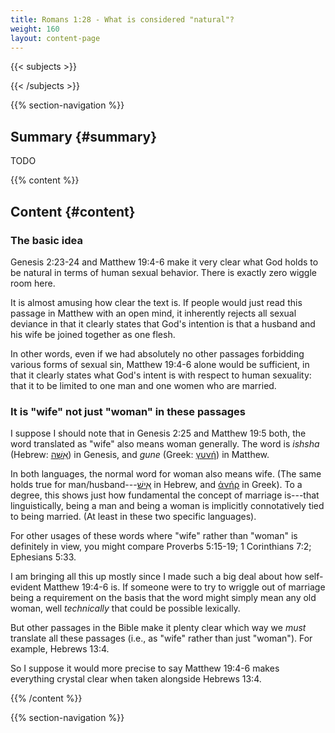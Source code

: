 ```yaml
---
title: Romans 1:28 - What is considered "natural"?
weight: 160
layout: content-page
---
```


{{< subjects >}}

{{< /subjects >}}

{{% section-navigation %}}

<!-- ## Video {#video}

{{% video
src=""

playlist=""

video=""

audio=""

slides="https://bibledocs.org/slides/"
%}} -->

## Summary {#summary}

TODO

<!-- ## Timestamps {#timestamps} -->

{{% content %}}

## Content {#content}

<!-- --- -->

### The basic idea

Genesis 2:23-24 and Matthew 19:4-6 make it very clear what God holds to be natural in terms of human sexual behavior. There is exactly zero wiggle room here.

It is almost amusing how clear the text is. If people would just read this passage in Matthew with an open mind, it inherently rejects all sexual deviance in that it clearly states that God's intention is that a husband and his wife be joined together as one flesh.

In other words, even if we had absolutely no other passages forbidding various forms of sexual sin, Matthew 19:4-6 alone would be sufficient, in that it clearly states what God's intent is with respect to human sexuality: that it to be limited to one man and one women who are married.

### It is "wife" not just "woman" in these passages

I suppose I should note that in Genesis 2:25 and Matthew 19:5 both, the word translated as "wife" also means woman generally. The word is *ishsha* (Hebrew: [אִשָּׁה](https://www.blueletterbible.org/lexicon/h802/esv/wlc/0-1/)) in Genesis, and *gune* (Greek: [γυνή](https://www.blueletterbible.org/lexicon/g1135/esv/tr/0-1/)) in Matthew.

In both languages, the normal word for woman also means wife. (The same holds true for man/husband---[אִישׁ](https://www.blueletterbible.org/lexicon/h376/esv/wlc/0-1/) in Hebrew, and [ἀνήρ](https://www.blueletterbible.org/lexicon/g435/esv/mgnt/0-1/) in Greek). To a degree, this shows just how fundamental the concept of marriage is---that linguistically, being a man and being a woman is implicitly connotatively tied to being married. (At least in these two specific languages).

For other usages of these words where "wife" rather than "woman" is definitely in view, you might compare Proverbs 5:15-19; 1 Corinthians 7:2; Ephesians 5:33.

I am bringing all this up mostly since I made such a big deal about how self-evident Matthew 19:4-6 is. If someone were to try to wriggle out of marriage being a requirement on the basis that the word might simply mean any old woman, well *technically* that could be possible lexically.

But other passages in the Bible make it plenty clear which way we *must* translate all these passages (i.e., as "wife" rather than just "woman"). For example, Hebrews 13:4.

So I suppose it would more precise to say Matthew 19:4-6 makes everything crystal clear when taken alongside Hebrews 13:4.


{{% /content %}}


<!-- {{% transcript %}}

## Video/audio transcript {#video-audio-transcript}



{{% /transcript %}} -->

{{% section-navigation %}}

